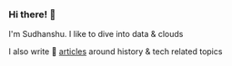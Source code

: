 ### Hi there! :wave:

I'm Sudhanshu. I like to dive into data & clouds

I also write 📝 [articles](https://memane.substack.com/https://memane.substack.com/) around history & tech related topics
